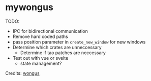 # mywongus
TODO:
- IPC for bidirectional communication
- Remove hard coded paths
- pass position parameter in `create_new_window` for new windows
- Determine which crates are unneccessary
  - Determine if tao patches are neccessary
- Test out with vue or svelte
  - state management?

Credits:
[wongus](https://github.com/andrewbaxter/wongus)